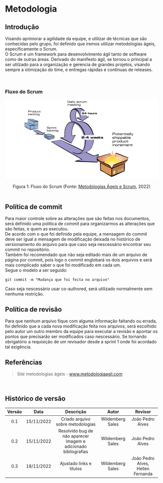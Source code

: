 # Metodologia

## Introdução

Visando aprimorar a agilidade da equipe, e utilizar de técnicas que são conhecidas pelo grupo, foi definido que iremos utilizar metodologias ágeis, especificamente o Scrum.
</br>
O Scrum é um framework para desenvolvimento ágil tanto de software como de outras áreas. Derivado do manifesto ágil, se tornou o principal a ser utilzado para a organização e gerencia de grandes projetos, visando sempre a otimização do time, e entregas rápidas e contínuas de releases.

</br>

### Fluxo do Scrum

![scrum Fluxo](./assets/scrumFluxo.png)

<figcaption align="center">Figura 1: Fluxo do Scrum (Fonte: <a href="https://metodologiaagil.com/scrum/" target="_blanck">Metodologias Ágeis e Scrum</a>, 2022)</figcaption>

</br>

## Política de commit

Para maior controle sobre as alterações que são feitas nos documentos, será definido uma política de commit para organizarmos as alterações que são feitas, e quem as executou.  
De acordo com o que foi definido pela equipe, a mensagem do commit deve ser igual a mensagem de modificação deixada no histórico de versionamento do arquivo para que caso seja nescessário encontrar seu commit no repositório.  
Também foi recomendado que não seja editado mais de um arquivo de página por commit, pois logo o commit englobará os dois arquivos e será mais complicado saber o que foi modificado em cada um.  
Segue o modelo a ser seguido:

```git
git commit -m "Mudança que foi feita no arquivo"
```

Caso seja nescessário usar co-authored, será utilizado normalmente sem nenhuma restrição.

## Política de revisão

Para que nenhum arquivo fique com alguma informação faltando ou errada, foi definido que a cada nova modificação feita nos arquivos, será escolhido pelo autor um outro membro da equipe para executar a revisão e apontar os pontos que precisarão ser modificados caso nescessário. Se tornando obrigatório a requisição de um revisador desde a sprint 1 onde foi acordado tal exigência.

## Referências

> Site metodologias ágeis - <a href="https://www.metodologiaagil.com">www.metodologiaagil.com</a>

</br>

## Histórico de versão

| Versão |    Data    |                            Descrição                            |      Autor       |              Revisor              |
| :----: | :--------: | :-------------------------------------------------------------: | :--------------: | :-------------------------------: |
|  0.1   | 15/11/2022 |                Criado arquivo sobre metodologias                | Wildemberg Sales |         João Pedro Alves          |
|  0.2   | 15/11/2022 | Resolvido bug de não aparecer imagem e adicionado bibliografias | Wildemberg Sales |         João Pedro Alves          |
|  0.3   | 18/11/2022 |                    Ajustado links e títulos                     | Wildemberg Sales | João Pedro Alves, Hellen Fernanda |
